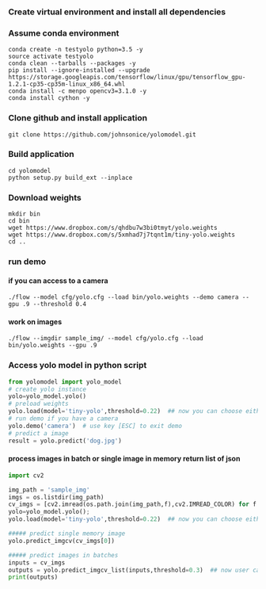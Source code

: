 ### Create virtual environment and install all dependencies 
### Assume conda environment
```
conda create -n testyolo python=3.5 -y
source activate testyolo
conda clean --tarballs --packages -y
pip install --ignore-installed --upgrade https://storage.googleapis.com/tensorflow/linux/gpu/tensorflow_gpu-1.2.1-cp35-cp35m-linux_x86_64.whl
conda install -c menpo opencv3=3.1.0 -y
conda install cython -y
```
### Clone github and install application 
```
git clone https://github.com/johnsonice/yolomodel.git
```

### Build application 
```
cd yolomodel 
python setup.py build_ext --inplace
```
### Download weights 
```
mkdir bin
cd bin 
wget https://www.dropbox.com/s/qhdbu7w3bi0tmyt/yolo.weights
wget https://www.dropbox.com/s/5xmhad7j7tqnt1m/tiny-yolo.weights
cd ..
```
### run demo 
#### if you can access to a camera 
```
./flow --model cfg/yolo.cfg --load bin/yolo.weights --demo camera --gpu .9 --threshold 0.4
```
#### work on images 
```
./flow --imgdir sample_img/ --model cfg/yolo.cfg --load bin/yolo.weights --gpu .9
```

### Access yolo model in python script
```python
from yolomodel import yolo_model
# create yolo instance 
yolo=yolo_model.yolo()
# preload weights
yolo.load(model='tiny-yolo',threshold=0.22)  ## now you can choose either load 'tiny-yolo' or 'yolo' model, and you can also pass in threshold 
# run demo if you have a camera
yolo.demo('camera')  # use key [ESC] to exit demo
# predict a image
result = yolo.predict('dog.jpg')
```

#### process images in batch or single image in memory return list of json
```python
import cv2

img_path = 'sample_img'
imgs = os.listdir(img_path)
cv_imgs = [cv2.imread(os.path.join(img_path,f),cv2.IMREAD_COLOR) for f in imgs] 
yolo=yolo_model.yolo();
yolo.load(model='tiny-yolo',threshold=0.22)  ## now you can choose either load 'tiny-yolo' or 'yolo' model, and you can also pass in threshold

##### predict single memory image
yolo.predict_imgcv(cv_imgs[0])

##### predict images in batches
inputs = cv_imgs
outputs = yolo.predict_imgcv_list(inputs,threshold=0.3)  ## now user can pass in threshold, if not, defaults to 0.35
print(outputs)
```
